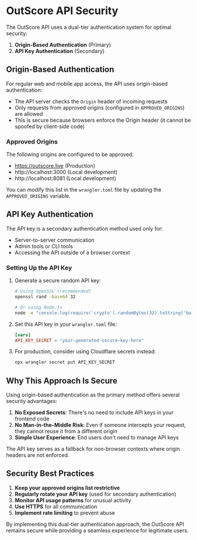 # OutScore API Security

The OutScore API uses a dual-tier authentication system for optimal security:

1. **Origin-Based Authentication** (Primary)
2. **API Key Authentication** (Secondary)

## Origin-Based Authentication

For regular web and mobile app access, the API uses origin-based authentication:

- The API server checks the `Origin` header of incoming requests
- Only requests from approved origins (configured in `APPROVED_ORIGINS`) are allowed
- This is secure because browsers enforce the Origin header (it cannot be spoofed by client-side code)

### Approved Origins

The following origins are configured to be approved:
- https://outscore.live (Production)
- http://localhost:3000 (Local development)
- http://localhost:8081 (Local development)

You can modify this list in the `wrangler.toml` file by updating the `APPROVED_ORIGINS` variable.

## API Key Authentication

The API key is a secondary authentication method used only for:

- Server-to-server communication
- Admin tools or CLI tools
- Accessing the API outside of a browser context

### Setting Up the API Key

1. Generate a secure random API key:
   ```bash
   # Using OpenSSL (recommended)
   openssl rand -base64 32
   
   # Or using Node.js
   node -e "console.log(require('crypto').randomBytes(32).toString('base64'))"
   ```

2. Set this API key in your `wrangler.toml` file:
   ```toml
   [vars]
   API_KEY_SECRET = "your-generated-secure-key-here"
   ```

3. For production, consider using Cloudflare secrets instead:
   ```bash
   npx wrangler secret put API_KEY_SECRET
   ```

## Why This Approach Is Secure

Using origin-based authentication as the primary method offers several security advantages:

1. **No Exposed Secrets**: There's no need to include API keys in your frontend code
2. **No Man-in-the-Middle Risk**: Even if someone intercepts your request, they cannot reuse it from a different origin
3. **Simple User Experience**: End users don't need to manage API keys

The API key serves as a fallback for non-browser contexts where origin headers are not enforced.

## Security Best Practices

1. **Keep your approved origins list restrictive**
2. **Regularly rotate your API key** (used for secondary authentication)
3. **Monitor API usage patterns** for unusual activity
4. **Use HTTPS** for all communication
5. **Implement rate limiting** to prevent abuse

By implementing this dual-tier authentication approach, the OutScore API remains secure while providing a seamless experience for legitimate users. 